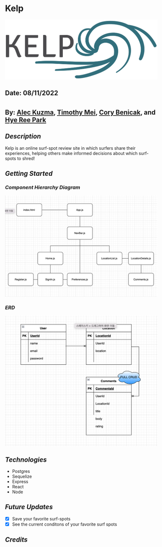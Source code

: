 # Kelp

![Image](/Kelp_Logo.png)

## Date: 08/11/2022

#

## By: [Alec Kuzma](https://www.linkedin.com/in/alec-kuzma/), [Timothy Mei](https://www.linkedin.com/in/timothymei/), [Cory Benicak](https://www.linkedin.com/corybenicak/), and [Hye Ree Park](https://www.linkedin.com/in/hyeree-park94/)

## **_Description_**

Kelp is an online surf-spot review site in which surfers share their experiences, helping others make informed decisions about which surf-spots to shred!

## **_Getting Started_**

### **_Component Hierarchy Diagram_**

![Image](/img/CHD.png)

### **_ERD_**

![Image](/img/ERD.png)

## **_Technologies_**

- Postgres
- Sequelize
- Express
- React
- Node

## **_Future Updates_**

- [x] Save your favorite surf-spots
- [x] See the current conditons of your favorite surf spots

## **_Credits_**
